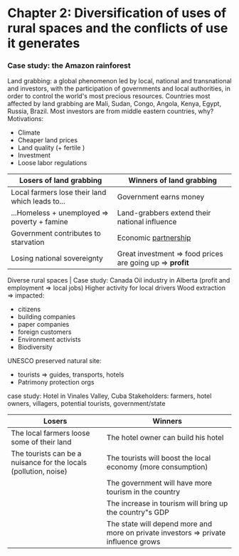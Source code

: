 # Chapter 2: Diversification of uses of rural spaces and the conflicts of use it generates
### Case study: the Amazon rainforest

Land grabbing: a global phenomenon led by local, national and transnational and investors, with the participation of governments and local authorities, in order to control the world's most precious resources. Countries most affected by land grabbing are Mali, Sudan, Congo, Angola, Kenya, Egypt, Russia, Brazil.
Most investors are from middle eastern countries, why?
Motivations:
* Climate
* Cheaper land prices
* Land quality (+ fertile ) 
* Investment
* Loose labor regulations


| Losers of land grabbing                         | Winners of land grabbing                                   |
| ----------------------------------------------- | ---------------------------------------------------------- |
| Local farmers lose their land which leads to... | Government earns money                                     |
| ...Homeless + unemployed => poverty + famine    | Land-grabbers extend their national influence              |
| Government contributes to starvation            | Economic <u>partnership</u>                                |
| Losing national sovereignty                     | Great investment => food prices are going up => **profit** |


Diverse rural spaces | Case study: Canada
Oil industry in Alberta (profit and employment => local jobs)
Higher activity for local drivers
Wood extraction => impacted: 
* citizens
* building companies
* paper companies
* foreign customers
* Environment activists
* Biodiversity

UNESCO preserved natural site:
* tourists => guides, transports, hotels
* Patrimony protection orgs

case study: Hotel in Vinales Valley, Cuba
Stakeholders: farmers, hotel owners, villagers, potential tourists, government/state

| Losers                                                           | Winners                                                                             |
| ---------------------------------------------------------------- | ----------------------------------------------------------------------------------- |
| The local farmers loose some of their land                       | The hotel owner can build his hotel                                                 |
| The tourists can be a nuisance for the locals (pollution, noise) | The tourists will boost the local economy (more consumption)                        |
|                                                                  | The government will have more tourism in the country                                |
|                                                                  | The increase in tourism will bring up the country"s GDP                             |
|                                                                  | The state will depend more and more on private investors => private influence grows |

